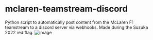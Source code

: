 # mclaren-teamstream-discord
Python script to automatically post content from the McLaren F1 teamstream to a discord server via webhooks. Made during the Suzuka 2022 red flag.
![image](https://user-images.githubusercontent.com/30989436/194744603-99dc23f2-4eda-4a8f-a879-e2f8d35a95dd.png)

